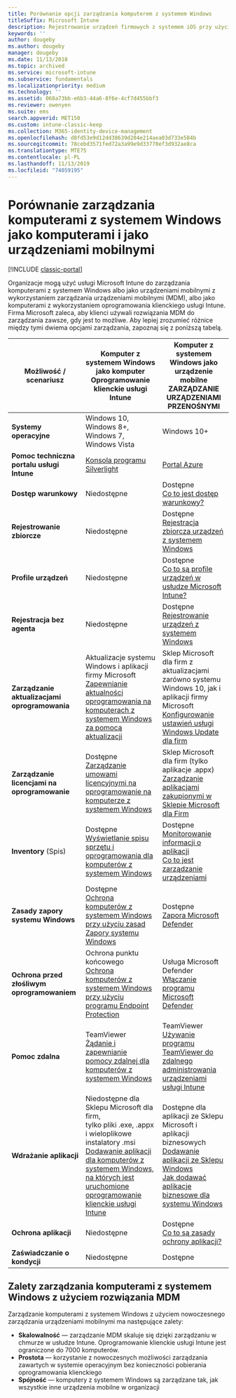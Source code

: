 ```yaml
---
title: Porównanie opcji zarządzania komputerem z systemem Windows
titleSuffix: Microsoft Intune
description: Rejestrowanie urządzeń firmowych z systemem iOS przy użyciu programu Apple Device Enrollment Program (DEP) lub narzędzia Apple Configurator.
keywords: ''
author: dougeby
ms.author: dougeby
manager: dougeby
ms.date: 11/13/2018
ms.topic: archived
ms.service: microsoft-intune
ms.subservice: fundamentals
ms.localizationpriority: medium
ms.technology: ''
ms.assetid: 068a73bb-e6b3-44a6-8f6e-4cf7d455bbf3
ms.reviewer: owenyen
ms.suite: ems
search.appverid: MET150
ms.custom: intune-classic-keep
ms.collection: M365-identity-device-management
ms.openlocfilehash: d8fd53e9d12dd38639d204e214aea03d733e584b
ms.sourcegitcommit: 78cebd3571fed72a3a99e9d33770ef3d932ae8ca
ms.translationtype: MTE75
ms.contentlocale: pl-PL
ms.lasthandoff: 11/13/2019
ms.locfileid: "74059195"
---
```

# <a name="compare-managing-windows-pcs-as-computers-or-mobile-devices"></a>Porównanie zarządzania komputerami z systemem Windows jako komputerami i jako urządzeniami mobilnymi

[!INCLUDE [classic-portal](../includes/classic-portal.md)]

Organizacje mogą użyć usługi Microsoft Intune do zarządzania komputerami z systemem Windows albo jako urządzeniami mobilnymi z wykorzystaniem zarządzania urządzeniami mobilnymi (MDM), albo jako komputerami z wykorzystaniem oprogramowania klienckiego usługi Intune.  Firma Microsoft zaleca, aby klienci używali rozwiązania MDM do zarządzania zawsze, gdy jest to możliwe. Aby lepiej zrozumieć różnice między tymi dwiema opcjami zarządzania, zapoznaj się z poniższą tabelą.

|**Możliwość / scenariusz** |**Komputer z systemem Windows jako komputer**<br>Oprogramowanie klienckie usługi Intune | **Komputer z systemem Windows jako urządzenie mobilne**<br>ZARZĄDZANIE URZĄDZENIAMI PRZENOŚNYMI |
|--------------|-------------------------------|-------------------------------|
|**Systemy operacyjne** |Windows 10, Windows 8+, Windows 7, Windows Vista | Windows 10+ |
|**Pomoc techniczna portalu usługi Intune** |[Konsola programu Silverlight](https://manage.microsoft.com)|[Portal Azure](https://portal.azure.com) |
|**Dostęp warunkowy**|Niedostępne|Dostępne <br>[Co to jest dostęp warunkowy?](../protect/conditional-access.md)|
|**Rejestrowanie zbiorcze**|Niedostępne|Dostępne <br>[Rejestracja zbiorcza urządzeń z systemem Windows](../enrollment/windows-bulk-enroll.md)|
|**Profile urządzeń**|Niedostępne|Dostępne <br>[Co to są profile urządzeń w usłudze Microsoft Intune?](../configuration/device-profiles.md)|
|**Rejestracja bez agenta**|Niedostępne |Dostępne<br>[Rejestrowanie urządzeń z systemem Windows](../enrollment/windows-enroll.md)|
|**Zarządzanie aktualizacjami oprogramowania**| Aktualizacje systemu Windows i aplikacji firmy Microsoft<br>[Zapewnianie aktualności oprogramowania na komputerach z systemem Windows za pomocą aktualizacji](../keep-windows-pcs-up-to-date-with-software-updates-in-microsoft-intune.md)|Sklep Microsoft dla firm z aktualizacjami zarówno systemu Windows 10, jak i aplikacji firmy Microsoft<br> [Konfigurowanie ustawień usługi Windows Update dla firm](../protect/windows-update-for-business-configure.md) |
|**Zarządzanie licencjami na oprogramowanie**|Dostępne <br>[Zarządzanie umowami licencyjnymi na oprogramowanie na komputerze z systemem Windows](../manage-license-agreements-for-windows-pc-software-in-microsoft-intune.md)|Sklep Microsoft dla firm (tylko aplikacje .appx)<br>[Zarządzanie aplikacjami zakupionymi w Sklepie Microsoft dla Firm](../apps/windows-store-for-business.md)|
|**Inventory** (Spis)|Dostępne <br>[Wyświetlanie spisu sprzętu i oprogramowania dla komputerów z systemem Windows](view-hardware-and-software-inventory-for-windows-pcs-in-microsoft-intune.md)|Dostępne <br>[Monitorowanie informacji o aplikacji](../apps/apps-monitor.md)<br>[Co to jest zarządzanie urządzeniami](../remote-actions/device-management.md)|
|**Zasady zapory systemu Windows**|Dostępne <br>[Ochrona komputerów z systemem Windows przy użyciu zasad Zapory systemu Windows](../help-protect-windows-pcs-using-windows-firewall-policies-in-microsoft-intune.md) |Dostępne <br>[Zapora Microsoft Defender](../protect/endpoint-protection-windows-10.md#microsoft-defender-firewall)|
|**Ochrona przed złośliwym oprogramowaniem**|Ochrona punktu końcowego<br>[Ochrona komputerów z systemem Windows przy użyciu programu Endpoint Protection](../help-secure-windows-pcs-with-endpoint-protection-for-microsoft-intune.md)|Usługa Microsoft Defender<br>[Włączanie programu Microsoft Defender](../protect/advanced-threat-protection.md)|
|**Pomoc zdalna** |TeamViewer<br>[Żądanie i zapewnianie pomocy zdalnej dla komputerów z systemem Windows](request-and-provide-remote-assistance-for-windows-pcs-in-microsoft-intune.md)|TeamViewer<br> [Używanie programu TeamViewer do zdalnego administrowania urządzeniami usługi Intune](../remote-actions/teamviewer-support.md) |
|**Wdrażanie aplikacji** | Niedostępne dla Sklepu Microsoft dla firm,<br>tylko pliki .exe, .appx i wieloplikowe instalatory .msi<br>[Dodawanie aplikacji dla komputerów z systemem Windows, na których jest uruchomione oprogramowanie klienckie usługi Intune](add-apps-for-windows-pcs-in-microsoft-intune.md)|Dostępne dla aplikacji ze Sklepu Microsoft i aplikacji biznesowych<br>[Dodawanie aplikacji ze Sklepu Windows](../apps/store-apps-windows.md)<br>[Jak dodawać aplikacje biznesowe dla systemu Windows](../apps/lob-apps-windows.md)|
|**Ochrona aplikacji**|Niedostępne|Dostępne <br>[Co to są zasady ochrony aplikacji?](../apps/app-protection-policy.md)|
|**Zaświadczanie o kondycji**|Niedostępne|Dostępne|


## <a name="advantages-of-mdm-windows-pc-management"></a>Zalety zarządzania komputerami z systemem Windows z użyciem rozwiązania MDM
Zarządzanie komputerami z systemem Windows z użyciem nowoczesnego zarządzania urządzeniami mobilnymi ma następujące zalety:
- **Skalowalność** — zarządzanie MDM skaluje się dzięki zarządzaniu w chmurze w usłudze Intune. Oprogramowanie klienckie usługi Intune jest ograniczone do 7000 komputerów.
- **Prostota** — korzystanie z nowoczesnych możliwości zarządzania zawartych w systemie operacyjnym bez konieczności pobierania oprogramowania klienckiego
- **Spójność** — komputery z systemem Windows są zarządzane tak, jak wszystkie inne urządzenia mobilne w organizacji
<!-- - **Cloud optimization** - -->
